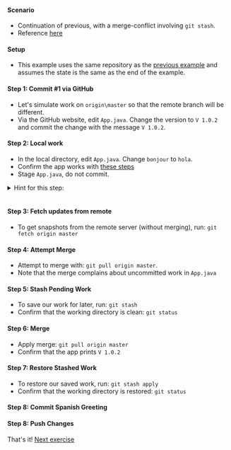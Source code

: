 
#### Scenario

* Continuation of previous, with a merge-conflict involving `git stash`.
* Reference [here](https://git-scm.com/book/en/v2/Git-Basics-Working-with-Remotes)

#### Setup

* This example uses the same repository as the [previous example](./reference_doc/egg_11_remote.md) and assumes the state is the same as the end of the example.

#### Step 1: Commit #1 via GitHub

* Let's simulate work on `origin\master` so that the remote branch will be different.
* Via the GitHub website, edit `App.java`. Change the version to `V 1.0.2` and commit the change with the message `V 1.0.2`.

#### Step 2: Local work

* In the local directory, edit `App.java`. Change `bonjour` to `hola`.
* Confirm the app works with [these steps](./reference_doc/ConfirmApp.md)
* Stage `App.java`, do not commit.

<details><summary>Hint for this step:</summary>
<p><pre>
git add src/**/App.java
git status
</pre></p></details>
<br/>

#### Step 3: Fetch updates from remote

* To get snapshots from the remote server (without merging), run: `git fetch origin master`

#### Step 4: Attempt Merge

* Attempt to merge with: `git pull origin master`. 
* Note that the merge complains about uncommitted work in `App.java`

#### Step 5: Stash Pending Work

* To save our work for later, run: `git stash`
* Confirm that the working directory is clean: `git status`

#### Step 6: Merge

* Apply merge: `git pull origin master`
* Confirm that the app prints `V 1.0.2`

#### Step 7: Restore Stashed Work

* To restore our saved work, run: `git stash apply`
* Confirm that the working directory is restored: `git status`

#### Step 8: Commit Spanish Greeting

#### Step 8: Push Changes

That's it! [Next exercise](./egg_12_remote.md)
